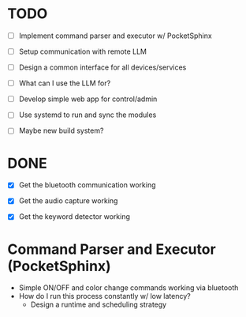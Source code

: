 
# TODO
- [ ] Implement command parser and executor w/ PocketSphinx
- [ ] Setup communication with remote LLM
- [ ] Design a common interface for all devices/services
- [ ] What can I use the LLM for?
- [ ] Develop simple web app for control/admin
- [ ] Use systemd to run and sync the modules
- [ ] Maybe new build system?


# DONE
- [X] Get the bluetooth communication working
- [X] Get the audio capture working
- [X] Get the keyword detector working


# Command Parser and Executor (PocketSphinx)
* Simple ON/OFF and color change commands working via bluetooth
* How do I run this process constantly w/ low latency? 
  * Design a runtime and scheduling strategy
